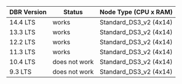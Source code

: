 | DBR Version | Status | Node Type (CPU x RAM) |
| ----------- | ------ | --------- |
| 14.4 LTS | works | Standard_DS3_v2 (4x14)|
| 13.3 LTS | works | Standard_DS3_v2 (4x14)|
| 12.2 LTS | works | Standard_DS3_v2 (4x14)|
| 11.3 LTS | works | Standard_DS3_v2 (4x14)|
| 10.4 LTS | does not work | Standard_DS3_v2 (4x14)|
| 9.3 LTS | does not work | Standard_DS3_v2 (4x14)|
